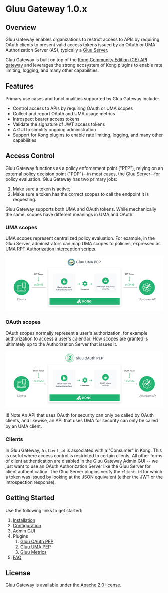 # Gluu Gateway 1.0.x

## Overview

Gluu Gateway enables organizations to restrict access to APIs by requiring OAuth clients to present valid access tokens issued by an OAuth or UMA Authorization Server (AS), typically a [Gluu Server](https://gluu.org/docs/ce).

Gluu Gateway is built on top of the [Kong Community Edition (CE) API gateway](https://konghq.com/community/) and leverages the strong ecosystem of Kong plugins to enable rate limiting, logging, and many other capabilities. 

## Features

Primary use cases and functionalities supported by Gluu Gateway include:

- Control access to APIs by requiring OAuth or UMA scopes
- Collect and report OAuth and UMA usage metrics
- Introspect bearer access tokens
- Validate the signature of JWT access tokens
- A GUI to simplify ongoing administration
- Support for Kong plugins to enable rate limiting, logging, and many other capabilities  

## Access Control

Gluu Gateway functions as a policy enforcement point ("PEP"), relying on an external policy decision point ("PDP")--in most cases, the Gluu Server--for policy evaluation. Gluu Gateway has two primary jobs: 

1. Make sure a token is active; 
1. Make sure a token has the correct scopes to call the endpoint it is requesting.

Gluu Gateway supports both UMA and OAuth tokens. While mechanically the same, scopes have different meanings in UMA and OAuth: 

### UMA scopes
UMA scopes represent centralized policy evaluation. For example, in the Gluu Server, administrators can map UMA scopes to policies, expressed as [UMA RPT Authorization interception scripts](https://gluu.org/docs/ce/admin-guide/custom-script/#uma-2-rpt-authorization-policies). 

![UMA PEP diagram](img/gluu-uma-pep.png)

### OAuth scopes
OAuth scopes normally represent a user's authorization, for example authorization to access a user's calendar. How scopes are granted is ultimately up to the Authorization Server that issues it.

![OAuth PEP diagram](img/gluu-oauth-pep.png)

!!! Note 
    An API that uses OAuth for security can only be called by OAuth clients, and likewise, an API that uses UMA for security can only be called by an UMA client. 

### Clients
In Gluu Gateway, a `client_id` is associated with a "Consumer" in Kong. This is useful where access control is restricted to certain clients. All other forms of client authentication are disabled in the Gluu Gateway Admin GUI -- we just want to use an OAuth Authorization Server like the Gluu Server for client authentication. The Gluu Server plugins verify the `client_id` for which a token was issued by looking at the JSON equivalent (either the JWT or the introspection response).

## Getting Started

Use the following links to get started:  

1. [Installation](./installation.md)
1. [Configuration](./configuration.md)
1. [Admin GUI](./admin-gui.md)
1. Plugins
    1. [Gluu OAuth PEP](./plugin/gluu-oauth-pep.md)
    2. [Gluu UMA PEP](./plugin/gluu-uma-pep.md)
    3. [Gluu Metrics](./plugin/gluu-metrics.md)
1. [FAQ](./faq.md)

## License  

Gluu Gateway is available under the [Apache 2.0 license](https://raw.githubusercontent.com/GluuFederation/gluu-gateway/master/LICENSE). 

